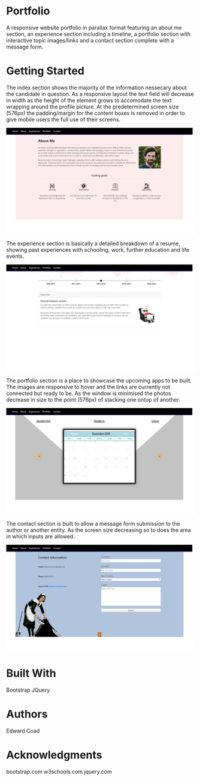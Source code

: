 # Portfolio
A responsive website portfolio in parallax format featuring an about me section, an experience section including a timeline, a portfolio section with interactive topic images/links and a contact section complete with a message form.

# Getting Started
The index section shows the majority of the information nessecary about the candidate in question. As a responsive layout the text field will decrease in width as the height of the element grows to accomodate the text wrapping around the profile picture. At the predetermined screen size (576px) the padding/margin for the content boxes is removed in order to give mobile users the full use of their screens.

![about.section](/assets/images/aboutmeSS.png?raw=true "about.section") 

The experience section is basically a detailed breakdown of a resume, showing past experiences with schooling, work, further education and life events.

![experience.section](/assets/images/experienceSS.png?raw=true "experience.section") 

The portfolio section is a place to showcase the upcoming apps to be built. The images are responsive to hover and the links are currently not connected but ready to be. As the window is minimised the photos decrease in size to the point (576px) of stacking one ontop of another.

![Portfolio.section](/assets/images/portfolioSS.png?raw=true "portfolio.section") 
 


The contact section is built to allow a message form submission to the author or another entity. As the screen size decreasing so to does the area in which inputs are allowed.

![contact.section](/assets/images/contactSS.png?raw=true "contact.section") 
 


# Built With

Bootstrap
JQuery

# Authors

Edward Coad

# Acknowledgments

bootstrap.com
w3schools.com
jquery.com
